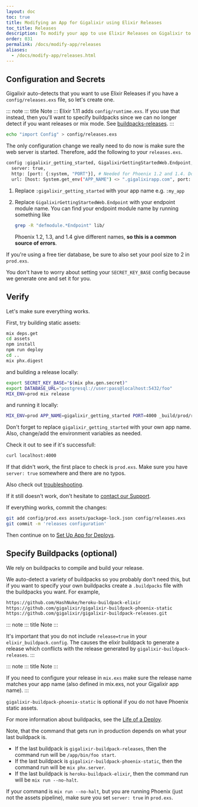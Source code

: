 ```yaml
---
layout: doc
toc: true
title: Modifying an App for Gigalixir using Elixir Releases
toc_title: Releases
description: To modify your app to use Elixir Releases on Gigalixir to build releases, follow these simple instructions and example app. 
order: 031
permalink: /docs/modify-app/releases
aliases: 
  - /docs/modify-app/releases.html
---
```

## Configuration and Secrets

Gigalixir auto-detects that you want to use Elixir Releases if you have
a `config/releases.exs` file, so let's create one.

::: note
::: title
Note
:::
Elixir 1.11 adds `config/runtime.exs`. If
you use that instead, then you'll want to specify buildpacks since we
can no longer detect if you want releases or mix mode. See
[buildpacks-releases](/docs/modify-app/releases#specify-buildpacks-optional).
:::

``` bash
echo "import Config" > config/releases.exs
```

The only configuration change we really need to do now is make sure the web server is started. Therefore, add the following to your `releases.exs`.

``` bash
config :gigalixir_getting_started, GigalixirGettingStartedWeb.Endpoint,
  server: true,
  http: [port: {:system, "PORT"}], # Needed for Phoenix 1.2 and 1.4. Doesn't hurt for 1.3.
  url: [host: System.get_env("APP_NAME") <> ".gigalixirapp.com", port: 443]
```

1. Replace `:gigalixir_getting_started` with your app name e.g. `:my_app`

2. Replace `GigalixirGettingStartedWeb.Endpoint` with your endpoint module name. You can find your endpoint module name by running something like

    ``` bash
    grep -R "defmodule.*Endpoint" lib/
    ```

    Phoenix 1.2, 1.3, and 1.4 give different names, **so this is a common
    source of errors**.

If you're using a free tier database, be sure to also set your pool
size to 2 in `prod.exs`.

You don't have to worry about setting your
`SECRET_KEY_BASE` config because we
generate one and set it for you.

## Verify

Let's make sure everything works.

First, try building static assets:

``` bash
mix deps.get
cd assets
npm install
npm run deploy
cd ..
mix phx.digest
```

and building a release locally:

``` bash
export SECRET_KEY_BASE="$(mix phx.gen.secret)"
export DATABASE_URL="postgresql://user:pass@localhost:5432/foo"
MIX_ENV=prod mix release
```

and running it locally:

``` bash
MIX_ENV=prod APP_NAME=gigalixir_getting_started PORT=4000 _build/prod/rel/gigalixir_getting_started/bin/gigalixir_getting_started start
```

Don't forget to replace `gigalixir_getting_started` with your own app name. Also, change/add the environment
variables as needed.

Check it out to see if it's successfull:

``` bash
curl localhost:4000
```

If that didn't work, the first place to check is
`prod.exs`. Make sure you have
`server: true` somewhere and there are
no typos.

Also check out [troubleshooting](/docs/troubleshooting#troubleshooting-page).

If it still doesn't work, don't hesitate to
[contact our Support](/docs/troubleshooting#supporthelp).

If everything works, commit the changes:

``` bash
git add config/prod.exs assets/package-lock.json config/releases.exs
git commit -m 'releases configuration'
```

Then continue on to [Set Up App for Deploys](/docs/getting-started-guide#set-up-app-for-deploys).

## Specify Buildpacks (optional)

We rely on buildpacks to compile and build your release. 

We auto-detect
a variety of buildpacks so you probably don't need this, but if you want to specify your own buildpacks create a `.buildpacks` file with the buildpacks you want. For example,

``` bash
https://github.com/HashNuke/heroku-buildpack-elixir
https://github.com/gigalixir/gigalixir-buildpack-phoenix-static
https://github.com/gigalixir/gigalixir-buildpack-releases.git
```

::: note
::: title
Note
:::

It's important that you do not include `release=true` in your `elixir_buildpack.config`. The causes the elixir buildpack to generate a release
which conflicts with the release generated by
`gigalixir-buildpack-releases`.
:::

::: note
::: title
Note
:::

If you need to configure your release in `mix.exs` make sure the release name matches your app name (also defined in mix.exs, not your Gigalixir app name).
:::

`gigalixir-buildpack-phoenix-static` is optional if you do not have Phoenix static assets. 

For more information about buildpacks, see the [Life of a Deploy](/docs/concepts#life-of-a-deploy).

Note, that the command that gets run in production depends on what your
last buildpack is.

-   If the last buildpack is
    `gigalixir-buildpack-releases`, then
    the command run will be `/app/bin/foo start`.
-   If the last buildpack is
    `gigalixir-buildpack-phoenix-static`,
    then the command run will be `mix phx.server`.
-   If the last buildpack is `heroku-buildpack-elixir`, then the command run will be
    `mix run --no-halt`.

If your command is `mix run --no-halt`,
but you are running Phoenix (just not the assets pipeline), make sure
you set `server: true` in
`prod.exs`.
